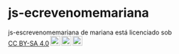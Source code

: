 # js-ecrevenomemariana
<p xmlns:cc="http://creativecommons.org/ns#" xmlns:dct="http://purl.org/dc/terms/"><span property="dct:title">js-escrevenomemariana </span> de <span property="cc:attributionName">mariana</span> está licenciado sob <a href="https://creativecommons.org/licenses/by-sa/4.0/?ref=chooser-v1 " target="_blank" rel="license noopener noreferrer" style="display:inline-block;">CC BY-SA 4.0<img style="height:22px!important;margin-left:3px;vertical-align: texto inferior;" src="https://mirrors.creativecommons.org/presskit/icons/cc.svg?ref=chooser-v1" alt=""><img style="height:22px!important;margin-left:3px;vertical -align:texto inferior;" src="https://mirrors.creativecommons.org/presskit/icons/by.svg?ref=chooser-v1" alt=""><img style="height:22px!important;margin-left:3px;vertical -align:texto inferior;" src="https://mirrors.creativecommons.org/presskit/icons/sa.svg?ref=chooser-v1" alt=""></a></p>
